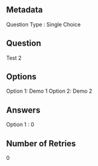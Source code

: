 ## Metadata
Question Type : Single Choice

## Question
Test 2

## Options
Option 1: Demo 1
Option 2: Demo 2

## Answers
Option 1 : 0

## Number of Retries
0

